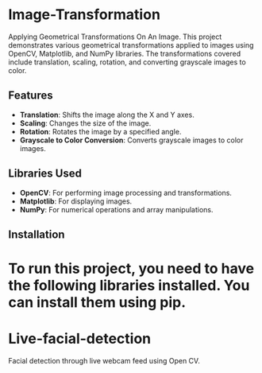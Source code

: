 # Image-Transformation
Applying Geometrical Transformations On An Image.
This project demonstrates various geometrical transformations applied to images using OpenCV, Matplotlib, and NumPy libraries. The transformations covered include translation, scaling, rotation, and converting grayscale images to color.

## Features

- **Translation**: Shifts the image along the X and Y axes.
- **Scaling**: Changes the size of the image.
- **Rotation**: Rotates the image by a specified angle.
- **Grayscale to Color Conversion**: Converts grayscale images to color images.

## Libraries Used

- **OpenCV**: For performing image processing and transformations.
- **Matplotlib**: For displaying images.
- **NumPy**: For numerical operations and array manipulations.

## Installation

To run this project, you need to have the following libraries installed. You can install them using pip.
=======
# Live-facial-detection
Facial detection through live webcam feed using Open CV.

